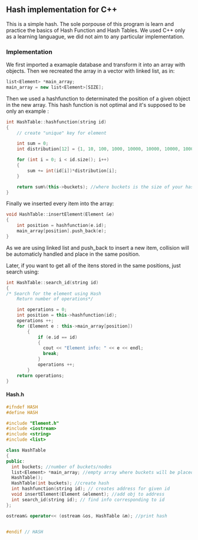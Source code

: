 ## Hash implementation for C++

This is a simple hash. The sole porpouse of this program is learn and practice the basics of Hash Function and Hash Tables.
We used C++ only as a learning languague, we did not aim to any particular implementation.

### Implementation

We first imported a examaple database and transform it into an array with objects.
Then we recreated the array in a vector with linked list, as in:

```cpp
list<Element> *main_array;
main_array = new list<Element>[SIZE];
```

Then we used a hashfunction to determinated the position of a given object in the new array. This hash function is not optimal and it's supposed to be only an example :

```cpp
int HashTable::hashfunction(string id)
{
    // create "unique" key for element

    int sum = 0;
    int distribution[12] = {1, 10, 100, 1000, 10000, 10000, 10000, 10000, 1000, 100, 10, 1};

    for (int i = 0; i < id.size(); i++)
    {
        sum += int(id[i])*distribution[i];
    }

    return sum%(this->buckets); //where buckets is the size of your hash
}
```

Finally we inserted every item into the array:

```cpp
void HashTable::insertElement(Element &e)
{
    int position = hashfunction(e.id);
    main_array[position].push_back(e);
}
```

As we are using linked list and push_back to insert a new item, collision will be automaticly handled and place in the same position.

Later, if you want to get all of the itens stored in the same positions, just search using:

```cpp
int HashTable::search_id(string id)
{
/* Search for the element using Hash
    Return number of operations*/

    int operations = 0;
    int position = this->hashfunction(id);
    operations ++;
    for (Element e : this->main_array[position])
        {
            if (e.id == id)
            {
              cout << "Element info: " << e << endl;
              break;
            }
            operations ++;
        }
    return operations;
}
```

#### Hash.h 
``` cpp
#ifndef HASH
#define HASH

#include "Element.h"
#include <iostream>
#include <string>
#include <list>

class HashTable
{
public:
  int buckets; //number of buckets/nodes
  list<Element> *main_array; //empty array where buckets will be placed
  HashTable();
  HashTable(int buckets); //create hash
  int hashfunction(string id); // creates address for given id
  void insertElement(Element &element); //add obj to address
  int search_id(string id); // find info corresponding to id
};

ostream& operator<< (ostream &os, HashTable &m); //print hash


#endif // HASH
```
